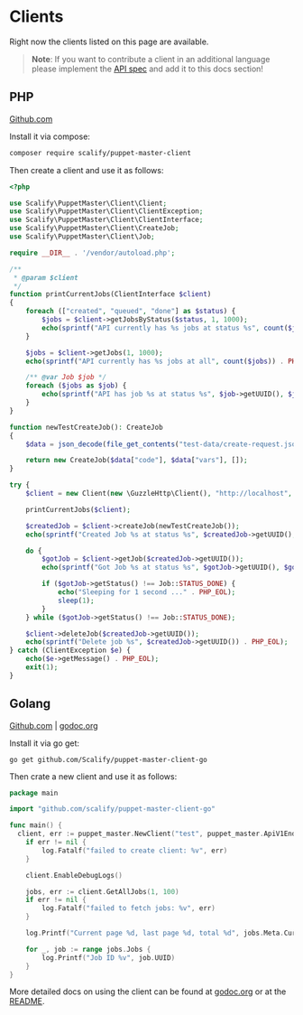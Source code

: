 # Clients

Right now the clients listed on this page are available.

> **Note**: If you want to contribute a client in an additional language please implement the [API spec](api.md#swagger-spec) and add it to this docs section!

## PHP

[Github.com](https://github.com/Scalify/puppet-master-client-php)

Install it via compose:

```bash
composer require scalify/puppet-master-client
```

Then create a client and use it as follows:

```php
<?php

use Scalify\PuppetMaster\Client\Client;
use Scalify\PuppetMaster\Client\ClientException;
use Scalify\PuppetMaster\Client\ClientInterface;
use Scalify\PuppetMaster\Client\CreateJob;
use Scalify\PuppetMaster\Client\Job;

require __DIR__ . '/vendor/autoload.php';

/**
 * @param $client
 */
function printCurrentJobs(ClientInterface $client)
{
    foreach (["created", "queued", "done"] as $status) {
        $jobs = $client->getJobsByStatus($status, 1, 1000);
        echo(sprintf("API currently has %s jobs at status %s", count($jobs), $status) . PHP_EOL);
    }

    $jobs = $client->getJobs(1, 1000);
    echo(sprintf("API currently has %s jobs at all", count($jobs)) . PHP_EOL);

    /** @var Job $job */
    foreach ($jobs as $job) {
        echo(sprintf("API has job %s at status %s", $job->getUUID(), $job->getStatus()) . PHP_EOL);
    }
}

function newTestCreateJob(): CreateJob
{
    $data = json_decode(file_get_contents("test-data/create-request.json"), true);

    return new CreateJob($data["code"], $data["vars"], []);
}

try {
    $client = new Client(new \GuzzleHttp\Client(), "http://localhost", "puppet");

    printCurrentJobs($client);

    $createdJob = $client->createJob(newTestCreateJob());
    echo(sprintf("Created Job %s at status %s", $createdJob->getUUID(), $createdJob->getStatus()) . PHP_EOL);

    do {
        $gotJob = $client->getJob($createdJob->getUUID());
        echo(sprintf("Got Job %s at status %s", $gotJob->getUUID(), $gotJob->getStatus()) . PHP_EOL);

        if ($gotJob->getStatus() !== Job::STATUS_DONE) {
            echo("Sleeping for 1 second ..." . PHP_EOL);
            sleep(1);
        }
    } while ($gotJob->getStatus() !== Job::STATUS_DONE);

    $client->deleteJob($createdJob->getUUID());
    echo(sprintf("Delete job %s", $createdJob->getUUID()) . PHP_EOL);
} catch (ClientException $e) {
    echo($e->getMessage() . PHP_EOL);
    exit(1);
}
```


## Golang

[Github.com](https://github.com/Scalify/puppet-master-client-go) | [godoc.org](https://godoc.org/github.com/Scalify/puppet-master-client-go)

Install it via go get:

    go get github.com/Scalify/puppet-master-client-go

Then crate a new client and use it as follows:

```go
package main

import "github.com/scalify/puppet-master-client-go"

func main() {
  client, err := puppet_master.NewClient("test", puppet_master.ApiV1Endpoint, "theapitokenigot")
	if err != nil {
		log.Fatalf("failed to create client: %v", err)
	}

	client.EnableDebugLogs()

	jobs, err := client.GetAllJobs(1, 100)
	if err != nil {
		log.Fatalf("failed to fetch jobs: %v", err)
	}

	log.Printf("Current page %d, last page %d, total %d", jobs.Meta.CurrentPage, jobs.Meta.LastPage, jobs.Meta.Total)

	for _, job := range jobs.Jobs {
		log.Printf("Job ID %v", job.UUID)
	}
}
```

More detailed docs on using the client can be found at [godoc.org](https://godoc.org/github.com/Scalify/puppet-master-client-go) or at the [README](https://github.com/Scalify/puppet-master-client-go/blob/master/README.md).
